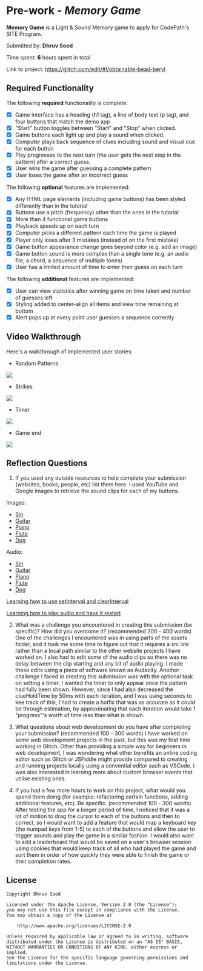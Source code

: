 # Pre-work - *Memory Game*

**Memory Game** is a Light & Sound Memory game to apply for CodePath's SITE Program. 

Submitted by: **Dhruv Sood**

Time spent: **6** hours spent in total

Link to project: https://glitch.com/edit/#!/obtainable-bead-beryl

## Required Functionality

The following **required** functionality is complete:

* [X] Game interface has a heading (h1 tag), a line of body text (p tag), and four buttons that match the demo app
* [X] "Start" button toggles between "Start" and "Stop" when clicked. 
* [X] Game buttons each light up and play a sound when clicked. 
* [X] Computer plays back sequence of clues including sound and visual cue for each button
* [X] Play progresses to the next turn (the user gets the next step in the pattern) after a correct guess. 
* [X] User wins the game after guessing a complete pattern
* [X] User loses the game after an incorrect guess

The following **optional** features are implemented:

* [X] Any HTML page elements (including game buttons) has been styled differently than in the tutorial
* [X] Buttons use a pitch (frequency) other than the ones in the tutorial
* [X] More than 4 functional game buttons
* [X] Playback speeds up on each turn
* [X] Computer picks a different pattern each time the game is played
* [X] Player only loses after 3 mistakes (instead of on the first mistake)
* [X] Game button appearance change goes beyond color (e.g. add an image)
* [X] Game button sound is more complex than a single tone (e.g. an audio file, a chord, a sequence of multiple tones)
* [X] User has a limited amount of time to enter their guess on each turn

The following **additional** features are implemented:

* [X] User can view statistics after winning game on time taken and number of guesses left
* [X] Styling added to center-align all items and view time remaining at bottom
* [X] Alert pops up at every point user guesses a sequence correctly

## Video Walkthrough

Here's a walkthrough of implemented user stories:
* Random Patterns
<img src="https://imgur.com/a/6QCSN9N">
<br>

* Strikes
<img src="https://imgur.com/a/PG2X8q1">
<br>

* Timer
<img src="https://imgur.com/a/J2jw65M">
<br>

* Game end
<img src="https://imgur.com/a/4Bz4tnz">
<br>


## Reflection Questions
1. If you used any outside resources to help complete your submission (websites, books, people, etc) list them here. 
I used YouTube and Google images to retrieve the sound clips for each of my buttons. 

Images: 
* [Sin](https://external-content.duckduckgo.com/iu/?u=https%3A%2F%2Fstatic.thenounproject.com%2Fpng%2F1176481-200.png&f=1&nofb=1)
* [Guitar](https://external-content.duckduckgo.com/iu/?u=http%3A%2F%2Fpngimg.com%2Fuploads%2Felectric_guitar%2Felectric_guitar_PNG24176.png&f=1&nofb=1) 
* [Piano](https://external-content.duckduckgo.com/iu/?u=http%3A%2F%2Fpngimg.com%2Fuploads%2Fpiano%2Fpiano_PNG10879.png&f=1&nofb=1)
* [Flute](https://external-content.duckduckgo.com/iu/?u=https%3A%2F%2Fwww.pngpix.com%2Fwp-content%2Fuploads%2F2016%2F10%2FPNGPIX-COM-Flute-PNG-Transparent-Image.png&f=1&nofb=1)
* [Dog](https://external-content.duckduckgo.com/iu/?u=https%3A%2F%2Fpngimg.com%2Fuploads%2Fdog%2Fdog_PNG50317.png&f=1&nofb=1)

Audio:
* [Sin](https://www.youtube.com/watch?v=rqRDla4zIZs)
* [Guitar](https://www.youtube.com/watch?v=SbZZ80siqcQ) 
* [Piano](https://www.youtube.com/watch?v=9IW976mL8Xg)
* [Flute](https://www.youtube.com/watch?v=llFvE71yj1w)
* [Dog](https://www.youtube.com/watch?v=aReRSVpg298)

[Learning how to use setInterval and clearInterval](https://www.w3schools.com/jsref/met_win_setinterval.asp)

[Learning how to play audio and have it restart](https://stackoverflow.com/questions/13337197/how-to-restart-an-embedded-sound-in-javascript)


2. What was a challenge you encountered in creating this submission (be specific)? How did you overcome it? (recommended 200 - 400 words)
One of the challenges I encountered was in using parts of the assets folder, and it took me some time to figure out that it requires a src
link rather than a local path similar to the other website projects I have worked on. I also had to edit some of the audio clips so there
was no delay between the clip starting and any bit of audio playing. I made these edits using a piece of software known as Audacity. 
Another challenge I faced in creating this submission was with the optional task on setting a timer. I wanted the timer to only appear once
the pattern had fully been shown. However, since I had also decreased the clueHoldTime by 50ms with each iteration, and I was using seconds 
to kee track of this, I had to create a hotfix that was as accurate as it could be through estimation, by approximating that each iteration 
would take 1 "progress"'s worth of time less than what is shown. 

3. What questions about web development do you have after completing your submission? (recommended 100 - 300 words) 
I have worked on some web development projects in the past, but this was my first time working in Glitch. Other than providing a simple
way for beginners in web development, I was wondering what other benefits an online coding editor such as Glitch or JSFiddle might provide
compared to creating and running projects locally using a convential editor such as VSCode. I was also interested in learning more about 
custom browser events that utilise existing ones. 

4. If you had a few more hours to work on this project, what would you spend them doing (for example: refactoring certain functions, adding additional features, etc). Be specific. (recommended 100 - 300 words) 
After testing the app for a longer period of time, I noticed that it was a lot of motion to drag the cursor to each of the buttons and then to correct, 
so I would want to add a feature that would map a keyboard key (the numpad keys from 1-5) to each of the buttons and allow the user to trigger sounds 
and play the game in a similar fashion. I would also want to add a leaderboard that would be saved on a user's browser session using cookies that would 
keep track of all who had played the game and sort them in order of how quickly they were able to finish the game or their completion rates. 


## License

    Copyright Dhruv Sood

    Licensed under the Apache License, Version 2.0 (the "License");
    you may not use this file except in compliance with the License.
    You may obtain a copy of the License at

        http://www.apache.org/licenses/LICENSE-2.0

    Unless required by applicable law or agreed to in writing, software
    distributed under the License is distributed on an "AS IS" BASIS,
    WITHOUT WARRANTIES OR CONDITIONS OF ANY KIND, either express or implied.
    See the License for the specific language governing permissions and
    limitations under the License.